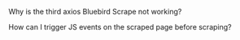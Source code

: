 Why is the third axios Bluebird Scrape not working?

How can I trigger JS events on the scraped page before scraping?

